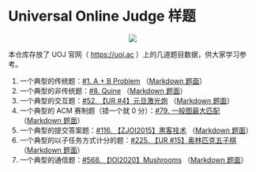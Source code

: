# Universal Online Judge 样题

<p align="center"><img src="https://raw.githubusercontent.com/vfleaking/uoj/master/web/public/pictures/UOJ.png"></p>

本仓库存放了 UOJ 官网（ https://uoj.ac ）上的几道题目数据，供大家学习参考。

1. 一个典型的传统题：[\#1. A + B Problem](https://uoj.ac/problem/1) （[Markdown 题面](https://uoj.ac/problem/1/statement.md)）
2. 一个典型的非传统题：[\#8. Quine](https://uoj.ac/problem/8) （[Markdown 题面](https://uoj.ac/problem/8/statement.md)）
3. 一个典型的交互题：[\#52. 【UR \#4】元旦激光炮](https://uoj.ac/problem/52) （[Markdown 题面](https://uoj.ac/problem/52/statement.md)）
4. 一个典型的 ACM 赛制题（错一个就 0 分）：[\#79. 一般图最大匹配](https://uoj.ac/problem/79) （[Markdown 题面](https://uoj.ac/problem/79/statement.md)）
5. 一个典型的提交答案题：[\#116. 【ZJOI2015】黑客技术](https://uoj.ac/problem/116) （[Markdown 题面](https://uoj.ac/problem/116/statement.md)）
6. 一个典型的以子任务方式计分的题：[\#225. 【UR #15】奥林匹克五子棋](https://uoj.ac/problem/225) （[Markdown 题面](https://uoj.ac/problem/225/statement.md)）
7. 一个典型的通信题：[\#568. 【IOI2020】Mushrooms](https://uoj.ac/problem/568) （[Markdown 题面](https://uoj.ac/problem/568/statement.md)）
